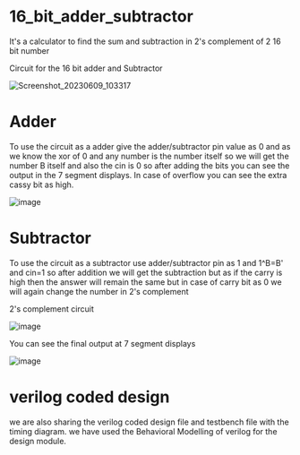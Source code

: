 # 16_bit_adder_subtractor
It's a calculator to find the sum and subtraction in 2's complement of 2 16 bit number

Circuit for the 16 bit adder and Subtractor 

![Screenshot_20230609_103317](https://github.com/9389lalit/16_bit_adder_subtractor/assets/99964550/e7f70c3b-0008-4799-b130-55035a6ada33)

# Adder 
To use the circuit as a adder give the adder/subtractor pin value as 0 and as we know the xor of 0 and any number is the number itself so we will get the number B itself and also the cin is 0 so after adding the bits you can see the output in the 7 segment displays.
In case of overflow  you can see the extra cassy bit as high.

![image](https://github.com/9389lalit/16_bit_adder_subtractor/assets/99964550/7b5a874e-edd4-41f4-8094-9de5ecb06a99)

# Subtractor 
To use the circuit as a subtractor use adder/subtractor pin as 1 and 1^B=B' and cin=1 so after addition we will get the subtraction but as if the carry is high then the answer will remain the same but in case of carry bit as 0 we will again change the number in 
2's complement

2's complement circuit

![image](https://github.com/9389lalit/16_bit_adder_subtractor/assets/99964550/6f71f0f0-4f30-4f1a-9be0-c5745c8a75f7)

You can see the final output at 7 segment displays

![image](https://github.com/9389lalit/16_bit_adder_subtractor/assets/99964550/348956a3-1b9f-4001-a2b2-c3440595aa95)


# verilog coded design 
we are also sharing the verilog coded design file and testbench file with the timing diagram.
we have used the Behavioral Modelling of verilog for the design module.
